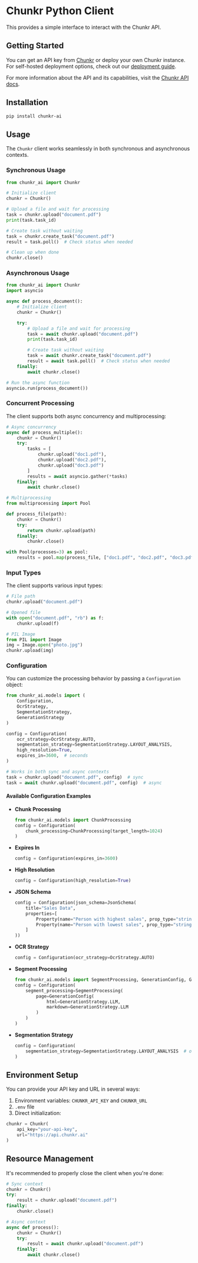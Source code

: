 # Chunkr Python Client

This provides a simple interface to interact with the Chunkr API.

## Getting Started

You can get an API key from [Chunkr](https://chunkr.ai) or deploy your own Chunkr instance. For self-hosted deployment options, check out our [deployment guide](https://github.com/lumina-ai-inc/chunkr/tree/main?tab=readme-ov-file#self-hosted-deployment-options).

For more information about the API and its capabilities, visit the [Chunkr API docs](https://docs.chunkr.ai).

## Installation

```bash
pip install chunkr-ai
```

## Usage

The `Chunkr` client works seamlessly in both synchronous and asynchronous contexts.

### Synchronous Usage

```python
from chunkr_ai import Chunkr

# Initialize client
chunkr = Chunkr()

# Upload a file and wait for processing
task = chunkr.upload("document.pdf")
print(task.task_id)

# Create task without waiting
task = chunkr.create_task("document.pdf")
result = task.poll()  # Check status when needed

# Clean up when done
chunkr.close()
```

### Asynchronous Usage

```python
from chunkr_ai import Chunkr
import asyncio

async def process_document():
    # Initialize client
    chunkr = Chunkr()

    try:
        # Upload a file and wait for processing
        task = await chunkr.upload("document.pdf")
        print(task.task_id)

        # Create task without waiting
        task = await chunkr.create_task("document.pdf")
        result = await task.poll()  # Check status when needed
    finally:
        await chunkr.close()

# Run the async function
asyncio.run(process_document())
```

### Concurrent Processing

The client supports both async concurrency and multiprocessing:

```python
# Async concurrency
async def process_multiple():
    chunkr = Chunkr()
    try:
        tasks = [
            chunkr.upload("doc1.pdf"),
            chunkr.upload("doc2.pdf"),
            chunkr.upload("doc3.pdf")
        ]
        results = await asyncio.gather(*tasks)
    finally:
        await chunkr.close()

# Multiprocessing
from multiprocessing import Pool

def process_file(path):
    chunkr = Chunkr()
    try:
        return chunkr.upload(path)
    finally:
        chunkr.close()

with Pool(processes=3) as pool:
    results = pool.map(process_file, ["doc1.pdf", "doc2.pdf", "doc3.pdf"])
```

### Input Types

The client supports various input types:

```python
# File path
chunkr.upload("document.pdf")

# Opened file
with open("document.pdf", "rb") as f:
    chunkr.upload(f)

# PIL Image
from PIL import Image
img = Image.open("photo.jpg")
chunkr.upload(img)
```

### Configuration

You can customize the processing behavior by passing a `Configuration` object:

```python
from chunkr_ai.models import (
    Configuration, 
    OcrStrategy, 
    SegmentationStrategy, 
    GenerationStrategy
)

config = Configuration(
    ocr_strategy=OcrStrategy.AUTO,
    segmentation_strategy=SegmentationStrategy.LAYOUT_ANALYSIS,
    high_resolution=True,
    expires_in=3600,  # seconds
)

# Works in both sync and async contexts
task = chunkr.upload("document.pdf", config)  # sync
task = await chunkr.upload("document.pdf", config)  # async
```

#### Available Configuration Examples

- **Chunk Processing**
  ```python
  from chunkr_ai.models import ChunkProcessing
  config = Configuration(
      chunk_processing=ChunkProcessing(target_length=1024)
  )
  ```
- **Expires In**
  ```python
  config = Configuration(expires_in=3600)
  ```

- **High Resolution**
  ```python
  config = Configuration(high_resolution=True)
  ```

- **JSON Schema**
  ```python
  config = Configuration(json_schema=JsonSchema(
      title="Sales Data",
      properties=[
          Property(name="Person with highest sales", prop_type="string", description="The person with the highest sales"),
          Property(name="Person with lowest sales", prop_type="string", description="The person with the lowest sales"),
      ]
  ))
  ```

- **OCR Strategy**
  ```python
  config = Configuration(ocr_strategy=OcrStrategy.AUTO)
  ```

- **Segment Processing**
  ```python
  from chunkr_ai.models import SegmentProcessing, GenerationConfig, GenerationStrategy
  config = Configuration(
      segment_processing=SegmentProcessing(
          page=GenerationConfig(
              html=GenerationStrategy.LLM,
              markdown=GenerationStrategy.LLM
          )
      )
  )
  ```

- **Segmentation Strategy**
  ```python
  config = Configuration(
      segmentation_strategy=SegmentationStrategy.LAYOUT_ANALYSIS  # or SegmentationStrategy.PAGE
  )
  ```

## Environment Setup

You can provide your API key and URL in several ways:
1. Environment variables: `CHUNKR_API_KEY` and `CHUNKR_URL`
2. `.env` file
3. Direct initialization:
```python
chunkr = Chunkr(
    api_key="your-api-key",
    url="https://api.chunkr.ai"
)
```

## Resource Management

It's recommended to properly close the client when you're done:

```python
# Sync context
chunkr = Chunkr()
try:
    result = chunkr.upload("document.pdf")
finally:
    chunkr.close()

# Async context
async def process():
    chunkr = Chunkr()
    try:
        result = await chunkr.upload("document.pdf")
    finally:
        await chunkr.close()
```